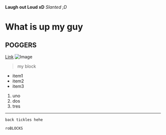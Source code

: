 **Laugh out Loud xD** 
*Slanted ;D*
# What is up my guy 
## POGGERS
[Link](https://sites.google.com/eng.ucsd.edu/cse-15l-spring-2022/schedule?authuser=0)
![Image](https://bigbangartfund-assets.s3.eu-west-2.amazonaws.com/what-we-do/art-weve-helped-buy/artwork/2012/oriental-museum/Orient_Japan_Doraemon_cred.jpg)
> my block
* item1
* item2
* item3

1. uno
2. dos
3. tres

--- 

`back tickles hehe`

```
roBLOCKS
```
